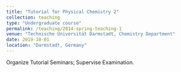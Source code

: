 ```yaml
---
title: "Tutorial for Physical Chemistry 2"
collection: teaching
type: "Undergraduate course"
permalink: /teaching/2014-spring-teaching-1
venue: "Technische Universität Darmstadt, Chemistry Department"
date: 2019-10-01
location: "Darmstadt, Germany"
---
```


Organize Tutorial Seminars; Supervise Examination.